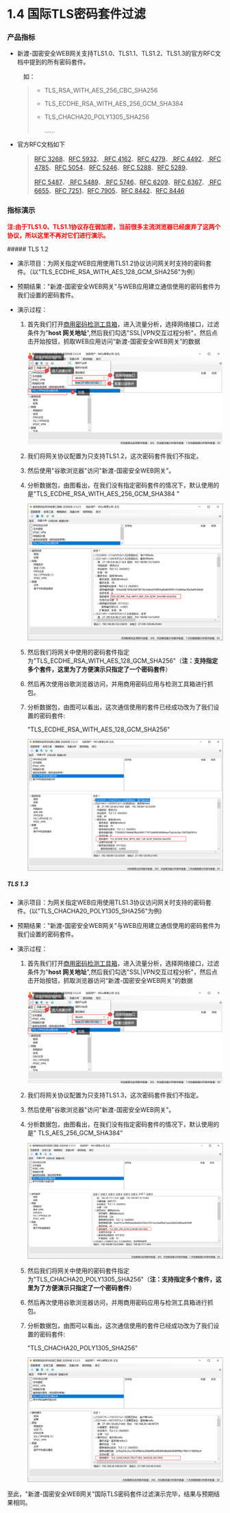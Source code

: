 # 1.4 国际TLS密码套件过滤

### 产品指标

* 新渡-国密安全WEB网关支持TLS1.0、TLS1.1、TLS1.2、TLS1.3的官方RFC文档中提到的所有密码套件。

  &emsp;如：

  > * TLS_RSA_WITH_AES_256_CBC_SHA256
  >
  > * TLS_ECDHE_RSA_WITH_AES_256_GCM_SHA384
  >
  > * TLS_CHACHA20_POLY1305_SHA256
  >
  >   ......

* 官方RFC文档如下

  > [RFC 3268](https://datatracker.ietf.org/doc/html/rfc3268)、[RFC 5932](https://datatracker.ietf.org/doc/html/rfc5932)、[ RFC 4162](https://datatracker.ietf.org/doc/html/rfc4162)、[RFC 4279](https://datatracker.ietf.org/doc/html/rfc4279)、[ RFC 4492](https://datatracker.ietf.org/doc/html/rfc4492)、[ RFC 4785](https://datatracker.ietf.org/doc/html/rfc4785)、[RFC 5054](https://datatracker.ietf.org/doc/html/rfc5054)、[RFC 5246](https://datatracker.ietf.org/doc/html/rfc5246)、[RFC 5288](https://datatracker.ietf.org/doc/html/rfc5288)、[RFC 5289](https://datatracker.ietf.org/doc/html/rfc5289)、
  >
  > [RFC 5487](https://datatracker.ietf.org/doc/html/rfc5487)、[ RFC 5489](https://datatracker.ietf.org/doc/html/rfc5489)、[ RFC 5746](https://datatracker.ietf.org/doc/html/rfc5746)、[RFC 6209](https://datatracker.ietf.org/doc/html/rfc6209)、[RFC 6367](https://datatracker.ietf.org/doc/html/rfc6367)、[ RFC 6655](https://datatracker.ietf.org/doc/html/rfc6655)、[RFC 7251](https://datatracker.ietf.org/doc/html/rfc7251)、[RFC 7905](https://datatracker.ietf.org/doc/html/rfc7905)、[RFC 8442](https://datatracker.ietf.org/doc/html/rfc8442)、[RFC 8446](https://datatracker.ietf.org/doc/html/rfc8446)

### 指标演示

<p style="color:red;font-weight:bold">
       注:由于TLS1.0、TLS1.1协议存在弱加密，当前很多主流浏览器已经废弃了这两个协议，所以这里不再对它们进行演示。
</p>
##### TLS 1.2

* 演示项目：为网关指定WEB应用使用TLS1.2协议访问网关时支持的密码套件。（以"TLS_ECDHE_RSA_WITH_AES_128_GCM_SHA256"为例）

* 预期结果："新渡-国密安全WEB网关"与WEB应用建立通信使用的密码套件为我们设置的密码套件。

* 演示过程：

  1. 首先我们打开[商用密码检测工具箱](https://www.ailawuyou.com/micetoolbox/)，进入流量分析，选择网络接口，过滤条件为"**host 网关地址**",然后我们勾选"SSL|VPN交互过程分析"，然后点击开始按钮，抓取WEB应用访问“新渡-国密安全WEB网关”的数据

     ![image-20220602164019887](../image/MiCeZhua.png ':size=75%')

  2. 我们将网关协议配置为只支持TLS1.2，这次密码套件我们不指定。

  3. 然后使用"谷歌浏览器"访问"新渡-国密安全WEB网关"。

  4. 分析数据包，由图看出，在我们没有指定密码套件的情况下，默认使用的是"TLS_ECDHE_RSA_WITH_AES_256_GCM_SHA384 "

     ![image-20220607165221093](../image/guolv_tls12_moren.png ':size=75%')

  5. 然后我们将网关中使用的密码套件指定为"TLS_ECDHE_RSA_WITH_AES_128_GCM_SHA256"（**注：支持指定多个套件，这里为了方便演示只指定了一个密码套件**）

  6. 然后再次使用谷歌浏览器访问，并用商用密码应用与检测工具箱进行抓包。

  7. 分析数据包，由图可以看出，这次通信使用的套件已经成功改为了我们设置的密码套件:

     "TLS_ECDHE_RSA_WITH_AES_128_GCM_SHA256"

     ![image-20220607164055030](../image/guolv_tls12.png ':size=75%')

##### TLS 1.3

* 演示项目：为网关指定WEB应用使用TLS1.3协议访问网关时支持的密码套件。(以"TLS_CHACHA20_POLY1305_SHA256"为例)

* 预期结果："新渡-国密安全WEB网关"与WEB应用建立通信使用的密码套件为我们设置的密码套件。

* 演示过程：

  1. 首先我们打开[商用密码检测工具箱](https://www.ailawuyou.com/micetoolbox/)，进入流量分析，选择网络接口，过滤条件为"**host 网关地址**",然后我们勾选"SSL|VPN交互过程分析"，然后点击开始按钮，抓取浏览器访问“新渡-国密安全WEB网关”的数据

     ![image-20220602164019887](../image/MiCeZhua.png ':size=75%')

  2. 我们将网关协议配置为只支持TLS1.3，这次密码套件我们不指定。

  3. 然后使用"谷歌浏览器"访问"新渡-国密安全WEB网关"。

  4. 分析数据包，由图看出，在我们没有指定密码套件的情况下，默认使用的是" TLS_AES_256_GCM_SHA384"

     ![image-20220607170221337](../image/guolv_tls13_moren.png ':size=75%')

  5. 然后我们将网关中使用的密码套件指定为"TLS_CHACHA20_POLY1305_SHA256"（**注：支持指定多个套件，这里为了方便演示只指定了一个密码套件**）

  6. 然后再次使用谷歌浏览器访问，并用商用密码应用与检测工具箱进行抓包。

  7. 分析数据包，由图可以看出，这次通信使用的套件已经成功改为了我们设置的密码套件:

     "TLS_CHACHA20_POLY1305_SHA256"

     ![image-20220607171535137](../image/guolv_tls13.png ':size=75%')

至此，"新渡-国密安全WEB网关"国际TLS密码套件过滤演示完毕，结果与预期结果相同。

